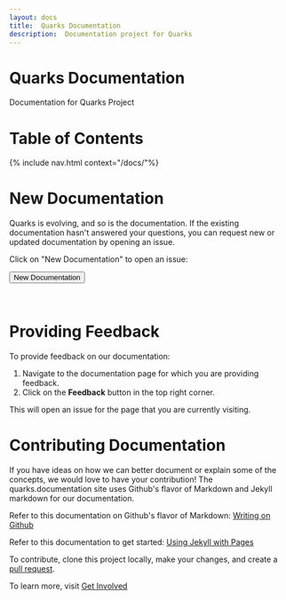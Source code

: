 ```yaml
---
layout: docs
title:  Quarks Documentation
description:  Documentation project for Quarks
---
```


# Quarks Documentation
Documentation for Quarks Project

# Table of Contents
{% include nav.html context="/docs/"%}

# New Documentation
Quarks is evolving, and so is the documentation. If the existing documentation hasn't answered your questions, you can request new or updated documentation by opening an issue.

Click on "New Documentation" to open an issue:

   <form action="{{site.docsurl}}/issues/new" target="_blank">
  	  <input type="submit" value="New Documentation">
   </form>
<br>

# Providing Feedback

To provide feedback on our documentation:

1.  Navigate to the documentation page for which you are providing feedback.
1.  Click on the **Feedback** button in the top right corner.

This will open an issue for the page that you are currently visiting.  

# Contributing Documentation 

If you have ideas on how we can better document or explain some of the concepts, we would love to have your contribution!  The quarks.documentation site uses Github's flavor of Markdown and Jekyll markdown for our documentation.

Refer to this documentation on Github's flavor of Markdown:  [Writing on Github](https://help.github.com/categories/writing-on-github)

Refer to this documentation to get started:  [Using Jekyll with Pages](https://help.github.com/articles/using-jekyll-with-pages/)  

To contribute, clone this project locally, make your changes, and create a [pull request](https://github.com/quarks-edge/quarks/pulls).

To learn more, visit [Get Involved](docs/quarks/getinvolved)
